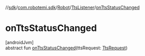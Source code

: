 //[sdk](../../../../index.md)/[com.robotemi.sdk](../../index.md)/[Robot](../index.md)/[TtsListener](index.md)/[onTtsStatusChanged](on-tts-status-changed.md)

# onTtsStatusChanged

[androidJvm]\
abstract fun [onTtsStatusChanged](on-tts-status-changed.md)(ttsRequest: [TtsRequest](../../-tts-request/index.md))
